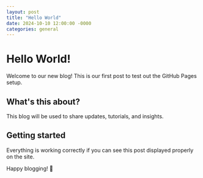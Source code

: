 ```yaml
---
layout: post
title: "Hello World"
date: 2024-10-10 12:00:00 -0000
categories: general
---
```


# Hello World!

Welcome to our new blog! This is our first post to test out the GitHub Pages setup.

## What's this about?

This blog will be used to share updates, tutorials, and insights.

## Getting started

Everything is working correctly if you can see this post displayed properly on the site.

Happy blogging! 🎉